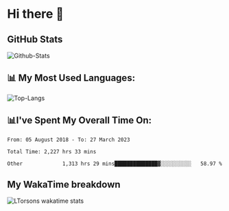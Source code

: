 # Hi there 👋

## GitHub Stats
![Github-Stats](https://github-readme-stats.vercel.app/api?username=ltorson&show_icons=true&theme=radical&count_private=true)

## 📊 My Most Used Languages:
![Top-Langs](https://github-readme-stats.vercel.app/api/top-langs/?username=LTorson&layout=compact&langs_count=10)

## 📊I've Spent My Overall Time On:
<!--START_SECTION:waka-->

```text
From: 05 August 2018 - To: 27 March 2023

Total Time: 2,227 hrs 33 mins

Other             1,313 hrs 29 mins██████████████▓░░░░░░░░░░   58.97 %
```

<!--END_SECTION:waka-->

## My WakaTime breakdown
![LTorsons wakatime stats](https://github-readme-stats.vercel.app/api/wakatime?username=leetorson&line_height=21)
